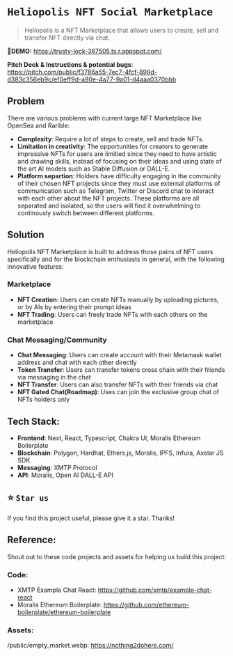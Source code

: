 # `Heliopolis NFT Social Marketplace`

> Heliopolis is a NFT Marketplace that allows users to create, sell and transfer NFT directly via chat.

🚀**DEMO:** https://trusty-lock-367505.ts.r.appspot.com/

**Pitch Deck & Instructions & potential bugs**: https://pitch.com/public/f3786a55-7ec7-4fcf-899d-d383c356eb9c/ef0eff9d-a90e-4a77-9a01-d4aaa0370bbb

## Problem

There are various problems with current large NFT Marketplace like OpenSea and Rarible:

+ **Complexity**: Require a lot of steps to create, sell and trade NFTs.
+ **Limitation in creativity**: The opportunities for creators to generate impressive NFTs for users are limitied since they need to have artistic and drawing skills, instead of focusing on their ideas and using state of the art AI models such as Stable Diffusion or DALL-E.
+ **Platform separtion**: Holders have difficulty engaging in the community of their chosen NFT projects since they must use external platforms of communication such as Telegram, Twitter or Discord chat to interact with each other about the NFT projects. These platforms are all separated and isolated, so the users will find it overwhelming to continously switch between different platforms. 


## Solution

Heliopolis NFT Marketplace is built to address those pains of NFT users specifically and for the blockchain enthusiasts in general, with the following innovative features:

### Marketplace
+ **NFT Creation**: Users can create NFTs manually by uploading pictures, or by AIs by entering their prompt ideas
+ **NFT Trading**: Users can freely trade NFTs with each others on the marketplace

### Chat Messaging/Community
+ **Chat Messaging**: Users can create account with their Metamask wallet address and chat with each other directly
+ **Token Transfer**: Users can transfer tokens cross chain with their friends via messaging in the chat
+ **NFT Transfer**: Users can also transfer NFTs with their friends via chat
+ **NFT Gated Chat(Roadmap)**: Uses can join the exclusive group chat of NFTs holders only

## Tech Stack:
+ **Frontend**: Next, React, Typescript, Chakra UI, Moralis Ethereum Boilerplate
+ **Blockchain**: Polygon, Hardhat, Ethers.js, Moralis, IPFS, Infura, Axelar JS SDK
+ **Messaging**: XMTP Protocol
+ **API**: Moralis, Open AI DALL-E API


## ⭐️ `Star us`

If you find this project useful, please give it a star. Thanks!


## Reference:
Shout out to these code projects and assets for helping us build this project:

### Code:
- XMTP Example Chat React: https://github.com/xmtp/example-chat-react
- Moralis Ethereum Boilerplate: https://github.com/ethereum-boilerplate/ethereum-boilerplate

### Assets: 
/public/empty_market.webp: https://nothing2dohere.com/

